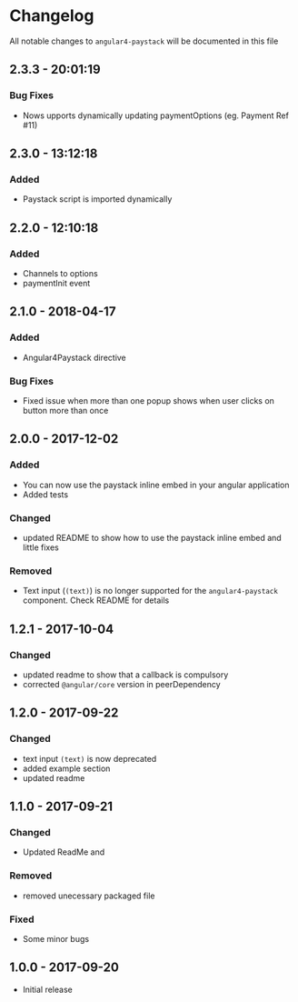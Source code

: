 # Changelog

All notable changes to `angular4-paystack` will be documented in this file

## 2.3.3 - 20:01:19
### Bug Fixes
- Nows upports dynamically updating paymentOptions (eg. Payment Ref #11)

## 2.3.0 - 13:12:18
### Added
- Paystack script is imported dynamically

## 2.2.0 - 12:10:18
### Added
- Channels to options
- paymentInit event

## 2.1.0 - 2018-04-17
### Added
- Angular4Paystack directive
### Bug Fixes
- Fixed issue when more than one popup shows when user clicks on button more than once


## 2.0.0 - 2017-12-02
### Added
- You can now use the paystack inline embed in your angular application
- Added tests
### Changed
- updated README to show how to use the paystack inline embed and little fixes
### Removed
- Text input (`(text)`) is no longer supported for the `angular4-paystack` component. Check README for details


## 1.2.1 - 2017-10-04
### Changed
- updated readme to show that a callback is compulsory
- corrected `@angular/core` version in peerDependency


## 1.2.0 - 2017-09-22
### Changed
- text input `(text)` is now deprecated
- added example section
- updated readme


## 1.1.0 - 2017-09-21
### Changed
- Updated ReadMe and
### Removed
- removed unecessary packaged file
### Fixed
- Some minor bugs


## 1.0.0 - 2017-09-20
- Initial release
